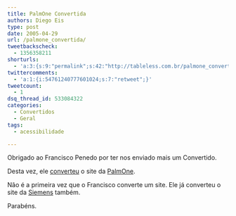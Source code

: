 ```yaml
---
title: PalmOne Convertida
authors: Diego Eis
type: post
date: 2005-04-29
url: /palmone_convertida/
tweetbackscheck:
  - 1356358211
shorturls:
  - 'a:3:{s:9:"permalink";s:42:"http://tableless.com.br/palmone_convertida";s:7:"tinyurl";s:26:"http://tinyurl.com/3j6ykfd";s:4:"isgd";s:19:"http://is.gd/KJqjB7";}'
twittercomments:
  - 'a:1:{i:54761240777601024;s:7:"retweet";}'
tweetcount:
  - 1
dsq_thread_id: 533084322
categories:
  - Convertidos
  - Geral
tags:
  - acessibilidade

---
```

Obrigado ao Francisco Penedo por ter nos enviado mais um Convertido.
  
Desta vez, ele [converteu][1] o site da [PalmOne][2].

Não é a primeira vez que o Francisco converte um site. Ele já converteu o site da [Siemens][3] também.
  
Parabéns.

 [1]: http://tableless.com.br/convertidos.asp#palmone
 [2]: http://www.palmone.com/
 [3]: http://tableless.com.br/convertidos/siemens/tableless/